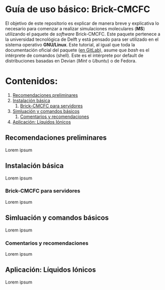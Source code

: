 # Guía de uso básico: Brick-CMCFC

El objetivo de este repositorio es explicar de manera breve y explicativa lo necesario para comenzar a realizar simulaciones moleculares (**MS**) utilizando el paquete de *software* Brick-CMCFC. Este paquete pertenece a la universidad tecnológica de Delft y está pensado para ser utilizado en el sistema operativo **GNU/Linux**. Este tutorial, al igual que toda la documentación oficial del paquete (<a href="https://gitlab.com/ETh_TU_Delft/Brick-CFCMC/-/tree/master?ref_type=heads">en GitLab</a>), asume que *bash* es el intérprete de comandos (shell). Este es el intérprete por default de distribuciones basadas en Devian (*Mint* o *Ubuntu*) o de Fedora.

# Contenidos:
1. [Recomendaciones preliminares](#c1)
2. [Instalación básica](#c2)
    1. [Brick-CMCFC para servidores](#c2_1)
3. [Simluación y comandos básicos](#c3)
    1. [Comentarios y recomendaciones](#c3_1)
4. [Aplicación: Líquidos Iónicos](#c4)

## Recomendaciones preliminares <a name="c1"></a>
Lorem ipsum

## Instalación básica <a name="c2"></a>
Lorem ipsum

### Brick-CMCFC para servidores <a name="c2_1"></a>
Lorem ipsum

## Simluación y comandos básicos <a name="c3"></a>
Lorem ipsum

### Comentarios y recomendaciones <a name="c3_1"></a>
Lorem ipsum

## Aplicación: Líquidos Iónicos <a name="c4"></a>
Lorem ipsum